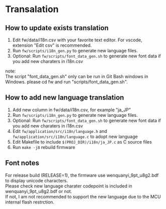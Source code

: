# Transalation 

## How to update exists translation

1. Edit fw/data/i18n.csv with your favorite text editor. For vscode, extension "Edit csv" is recommended.
2. Run `fw/scripts/i18n_gen.py` to generate new language files.
3. Optional: Run `fw/scripts/font_data_gen.sh` to generate new font data if you add new charaters in i18n.csv

note: <br />
The script "font_data_gen.sh" only can be run in Git Bash windows in Windows. please cd fw and run "scripts/font_data_gen.sh". 

## How to add new language translation

1. Add new column in fw/data/i18n.csv, for example "ja_JP"
2. Run `fw/scripts/i18n_gen.py` to generate new language files.
3. Optional: Run `fw/scripts/font_data_gen.sh` to generate new font data if you add new charaters in i18n.csv
4. Edit `fw/application/src/i18n/language.h` and `fw/application/src/i18n/language.c` to adopt new language
5. Edit Makefile to include `$(PROJ_DIR)/i18n/ja_JP.c` as C source files
6. Run `make -j8` rebuild firmware

## Font notes 

For release build (RELEASE=1), the firmware use wenquanyi_9pt_u8g2.bdf to display unicode characters.  <br />
Please check new language charater codepoint is included in wenquanyi_9pt_u8g2.bdf or not.<br />
If not, I am not recommended to support the new language due to the MCU internal flash restrction. 